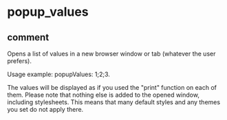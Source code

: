 # popup_values
## comment

Opens a list of values in a new browser window or tab (whatever the user prefers).

Usage example:
popupValues: 1;2;3.

The values will be displayed as if you used the "print" function on each of them.
Please note that nothing else is added to the opened window, including stylesheets. This means that many default styles and any themes you set do not apply there.